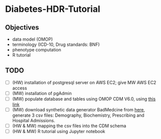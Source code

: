 # Diabetes-HDR-Tutorial

## Objectives
- data model (OMOP)
- terminology (ICD-10, Drug standards: BNF)
- phenotype computation
- R tutorial

## TODO
- [ ] (HW) installation of postgresql server on AWS EC2; give MW AWS EC2 access
- [ ] (MW) installation of pgAdmin 
- [ ] (MW) populate database and tables using OMOP CDM V6.0, using [this link](https://github.com/OHDSI/CommonDataModel/tree/master/PostgreSQL)
- [ ] (MW) download synthetic data generator BadMedcine from  [here](https://github.com/HicServices/BadMedicine), generate 3 csv files: Demography, Biochemistry, Prescribing and Hospital Admissions.
- [ ] (HW & MW) mapping the csv files into the CDM schema
- [ ] (HW & MW) R tutorial using Jupyter notebook
